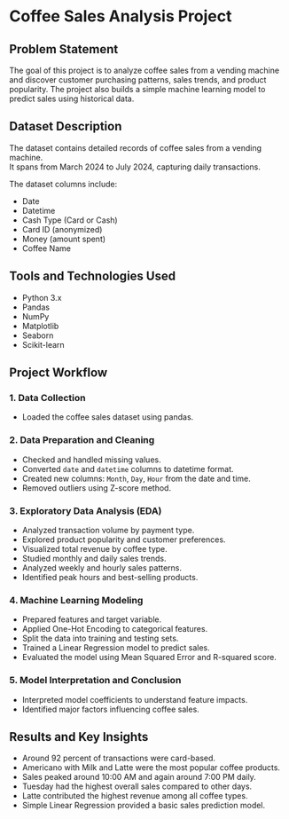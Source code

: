 # Coffee Sales Analysis Project

## Problem Statement

The goal of this project is to analyze coffee sales from a vending machine and discover customer purchasing patterns, sales trends, and product popularity. The project also builds a simple machine learning model to predict sales using historical data.

## Dataset Description

The dataset contains detailed records of coffee sales from a vending machine.  
It spans from March 2024 to July 2024, capturing daily transactions.  

The dataset columns include:
- Date
- Datetime
- Cash Type (Card or Cash)
- Card ID (anonymized)
- Money (amount spent)
- Coffee Name

## Tools and Technologies Used

- Python 3.x
- Pandas
- NumPy
- Matplotlib
- Seaborn
- Scikit-learn

## Project Workflow

### 1. Data Collection
- Loaded the coffee sales dataset using pandas.

### 2. Data Preparation and Cleaning
- Checked and handled missing values.
- Converted `date` and `datetime` columns to datetime format.
- Created new columns: `Month`, `Day`, `Hour` from the date and time.
- Removed outliers using Z-score method.

### 3. Exploratory Data Analysis (EDA)
- Analyzed transaction volume by payment type.
- Explored product popularity and customer preferences.
- Visualized total revenue by coffee type.
- Studied monthly and daily sales trends.
- Analyzed weekly and hourly sales patterns.
- Identified peak hours and best-selling products.

### 4. Machine Learning Modeling
- Prepared features and target variable.
- Applied One-Hot Encoding to categorical features.
- Split the data into training and testing sets.
- Trained a Linear Regression model to predict sales.
- Evaluated the model using Mean Squared Error and R-squared score.

### 5. Model Interpretation and Conclusion
- Interpreted model coefficients to understand feature impacts.
- Identified major factors influencing coffee sales.

## Results and Key Insights

- Around 92 percent of transactions were card-based.
- Americano with Milk and Latte were the most popular coffee products.
- Sales peaked around 10:00 AM and again around 7:00 PM daily.
- Tuesday had the highest overall sales compared to other days.
- Latte contributed the highest revenue among all coffee types.
- Simple Linear Regression provided a basic sales prediction model.


